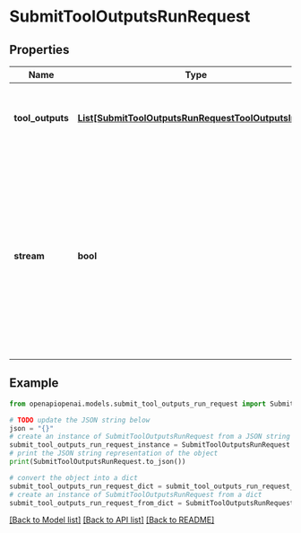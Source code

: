 # SubmitToolOutputsRunRequest


## Properties

Name | Type | Description | Notes
------------ | ------------- | ------------- | -------------
**tool_outputs** | [**List[SubmitToolOutputsRunRequestToolOutputsInner]**](SubmitToolOutputsRunRequestToolOutputsInner.md) | A list of tools for which the outputs are being submitted. | 
**stream** | **bool** | If &#x60;true&#x60;, returns a stream of events that happen during the Run as server-sent events, terminating when the Run enters a terminal state with a &#x60;data: [DONE]&#x60; message.  | [optional] 

## Example

```python
from openapiopenai.models.submit_tool_outputs_run_request import SubmitToolOutputsRunRequest

# TODO update the JSON string below
json = "{}"
# create an instance of SubmitToolOutputsRunRequest from a JSON string
submit_tool_outputs_run_request_instance = SubmitToolOutputsRunRequest.from_json(json)
# print the JSON string representation of the object
print(SubmitToolOutputsRunRequest.to_json())

# convert the object into a dict
submit_tool_outputs_run_request_dict = submit_tool_outputs_run_request_instance.to_dict()
# create an instance of SubmitToolOutputsRunRequest from a dict
submit_tool_outputs_run_request_from_dict = SubmitToolOutputsRunRequest.from_dict(submit_tool_outputs_run_request_dict)
```
[[Back to Model list]](../README.md#documentation-for-models) [[Back to API list]](../README.md#documentation-for-api-endpoints) [[Back to README]](../README.md)



